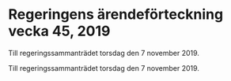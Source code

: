 # Regeringens ärendeförteckning vecka 45, 2019

Till regeringssammanträdet torsdag den 7 november 2019.

Till regeringssammanträdet torsdag den 7 november 2019.

